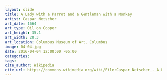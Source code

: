 ```yaml
---
layout: slide
title: A Lady with a Parrot and a Gentleman with a Monkey
artist: Caspar Netscher
art_date: 1664
art_type: Oil on Copper
art_height: 35.1
art_width: 28.3
art_location: Columbus Museum of Art, Columbus
image: 04-04.jpg
date: 2016-04-04 12:00:00 -05:00
categories:
tags:
cite_author: Wikipedia
cite_url: https://commons.wikimedia.org/wiki/File:Caspar_Netscher_-_A_Lady_with_a_Parrot_and_a_Gentleman_with_a_Monkey_(1664).jpg
---
```

